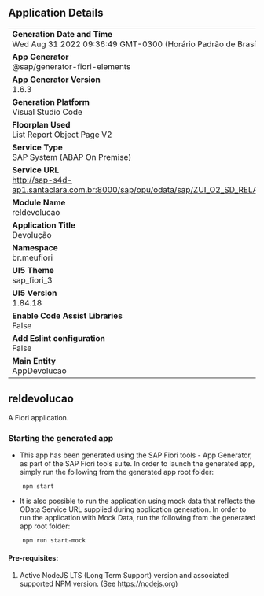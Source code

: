 ## Application Details
|               |
| ------------- |
|**Generation Date and Time**<br>Wed Aug 31 2022 09:36:49 GMT-0300 (Horário Padrão de Brasília)|
|**App Generator**<br>@sap/generator-fiori-elements|
|**App Generator Version**<br>1.6.3|
|**Generation Platform**<br>Visual Studio Code|
|**Floorplan Used**<br>List Report Object Page V2|
|**Service Type**<br>SAP System (ABAP On Premise)|
|**Service URL**<br>http://sap-s4d-ap1.santaclara.com.br:8000/sap/opu/odata/sap/ZUI_O2_SD_RELAT_DEVOLUCAO
|**Module Name**<br>reldevolucao|
|**Application Title**<br>Devolução|
|**Namespace**<br>br.meufiori|
|**UI5 Theme**<br>sap_fiori_3|
|**UI5 Version**<br>1.84.18|
|**Enable Code Assist Libraries**<br>False|
|**Add Eslint configuration**<br>False|
|**Main Entity**<br>AppDevolucao|

## reldevolucao

A Fiori application.

### Starting the generated app

-   This app has been generated using the SAP Fiori tools - App Generator, as part of the SAP Fiori tools suite.  In order to launch the generated app, simply run the following from the generated app root folder:

```
    npm start
```

- It is also possible to run the application using mock data that reflects the OData Service URL supplied during application generation.  In order to run the application with Mock Data, run the following from the generated app root folder:

```
    npm run start-mock
```

#### Pre-requisites:

1. Active NodeJS LTS (Long Term Support) version and associated supported NPM version.  (See https://nodejs.org)


